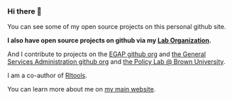 ### Hi there 👋

You can see some of my open source projects on this personal github site.

**I also have open source projects on github via my [Lab Organization](https://github.com/bowers-illinois-edu).**

And I contribute to projects on the [EGAP github org](https://github.com/egap) and [the General Services Administration github org](https://github.com/GSA) and [the Policy Lab @ Brown University](https://github.com/orgs/thepolicylab).

I am a co-author of [RItools](https://github.com/markmfredrickson/RItools). 

You can learn more about me on [my main website](https://jakebowers.org).

<!--
**jwbowers/jwbowers** is a ✨ _special_ ✨ repository because its `README.md` (this file) appears on your GitHub profile.

Here are some ideas to get you started:

- 🔭 I’m currently working on ...
- 🌱 I’m currently learning ...
- 👯 I’m looking to collaborate on ...
- 🤔 I’m looking for help with ...
- 💬 Ask me about ...
- 📫 How to reach me: ...
- 😄 Pronouns: ...
- ⚡ Fun fact: ...
-->
